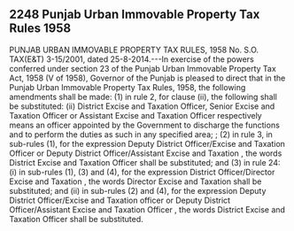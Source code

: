 ## 2248 Punjab Urban Immovable Property Tax Rules 1958
 
PUNJAB URBAN IMMOVABLE PROPERTY TAX RULES, 1958
No. S.O. TAX(E&T) 3-15/2001, dated 25-8-2014.---In exercise of the powers conferred under section 23 of the Punjab Urban Immovable Property Tax Act, 1958 (V of 1958), Governor of the Punjab is pleased to direct that in the Punjab Urban Immovable Property Tax Rules, 1958, the following amendments shall be made:
(1) in rule 2, for clause (ii), the following shall be substituted:
(ii) District Excise and Taxation Officer, Senior Excise and Taxation Officer or Assistant Excise and Taxation Officer respectively means an officer appointed by the Government to discharge the functions and to perform the duties as such in any specified area; ;
(2) in rule 3, in sub-rules (1), for the expression Deputy District Officer/Excise and Taxation Officer or Deputy District Officer/Assistant Excise and Taxation , the words District Excise and Taxation Officer shall be substituted; and
(3) in rule 24:
(i) in sub-rules (1), (3) and (4), for the expression District Officer/Director Excise and Taxation , the words Director Excise and Taxation shall be substituted; and
(ii) in sub-rules (2) and (4), for the expression Deputy District Officer/Excise and Taxation officer or Deputy District Officer/Assistant Excise and Taxation Officer , the words District Excise and Taxation Officer shall be substituted.

